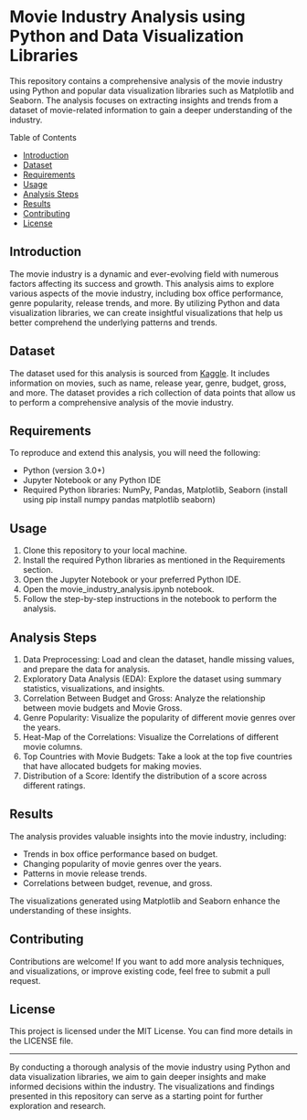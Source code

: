 # Movie Industry Analysis using Python and Data Visualization Libraries
This repository contains a comprehensive analysis of the movie industry using Python and popular data visualization libraries such as Matplotlib and Seaborn. The analysis focuses on extracting insights and trends from a dataset of movie-related information to gain a deeper understanding of the industry.

Table of Contents
- [Introduction](#introduction)
- [Dataset](#dataset)
- [Requirements](#requirements)
- [Usage](#usage)
- [Analysis Steps](#analysis-steps)
- [Results](#results)
- [Contributing](#contributing)
- [License](#license)



<a name="introduction"></a>
## Introduction
The movie industry is a dynamic and ever-evolving field with numerous factors affecting its success and growth. This analysis aims to explore various aspects of the movie industry, including box office performance, genre popularity, release trends, and more. By utilizing Python and data visualization libraries, we can create insightful visualizations that help us better comprehend the underlying patterns and trends.



<a name="dataset"></a>
## Dataset
The dataset used for this analysis is sourced from [Kaggle](https://www.kaggle.com/datasets/danielgrijalvas/movies). It includes information on movies, such as name, release year, genre, budget, gross, and more. The dataset provides a rich collection of data points that allow us to perform a comprehensive analysis of the movie industry.



<a name="requirements"></a>
## Requirements
To reproduce and extend this analysis, you will need the following:
- Python (version 3.0+)
- Jupyter Notebook or any Python IDE
- Required Python libraries: NumPy, Pandas, Matplotlib, Seaborn (install using pip install numpy pandas matplotlib seaborn)


<a name="usage"></a>
## Usage
1. Clone this repository to your local machine.
2. Install the required Python libraries as mentioned in the Requirements section.
3. Open the Jupyter Notebook or your preferred Python IDE.
4. Open the movie_industry_analysis.ipynb notebook.
5. Follow the step-by-step instructions in the notebook to perform the analysis.


<a name="analysis-steps"></a>
## Analysis Steps
1. Data Preprocessing: Load and clean the dataset, handle missing values, and prepare the data for analysis.
2. Exploratory Data Analysis (EDA): Explore the dataset using summary statistics, visualizations, and insights.
3. Correlation Between Budget and Gross: Analyze the relationship between movie budgets and Movie Gross.
4. Genre Popularity: Visualize the popularity of different movie genres over the years.
5. Heat-Map of the Correlations: Visualize the Correlations of different movie columns.
6. Top Countries with Movie Budgets: Take a look at the top five countries that have allocated budgets for making movies.
7. Distribution of a Score: Identify the distribution of a score across different ratings.


<a name="results"></a>
## Results
The analysis provides valuable insights into the movie industry, including:
- Trends in box office performance based on budget.
- Changing popularity of movie genres over the years.
- Patterns in movie release trends.
- Correlations between budget, revenue, and gross.

The visualizations generated using Matplotlib and Seaborn enhance the understanding of these insights.


<a name="contributing"></a>
## Contributing
Contributions are welcome! If you want to add more analysis techniques, and visualizations, or improve existing code, feel free to submit a pull request.


<a name="license"></a>
## License
This project is licensed under the MIT License. You can find more details in the LICENSE file.

---
By conducting a thorough analysis of the movie industry using Python and data visualization libraries, we aim to gain deeper insights and make informed decisions within the industry. The visualizations and findings presented in this repository can serve as a starting point for further exploration and research.



